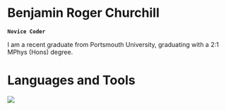 # Benjamin Roger Churchill
**`Novice Coder`**

I am a recent graduate from Portsmouth University, graduating with a 2:1 MPhys (Hons) degree.

# Languages and Tools
<img src="https://cdn.jsdelivr.net/gh/devicons/devicon@latest/icons/matlab/matlab-original.svg" />

<!---
- 👋 Hi, I’m @BenChurchillUK
- 👀 I’m interested in ...
- 🌱 I’m currently learning ...
- 💞️ I’m looking to collaborate on ...
- 📫 How to reach me ...
- 😄 Pronouns: ...
- ⚡ Fun fact: ...
--->

<!---
BenChurchillUK/BenChurchillUK is a ✨ special ✨ repository because its `README.md` (this file) appears on your GitHub profile.
You can click the Preview link to take a look at your changes.
--->
